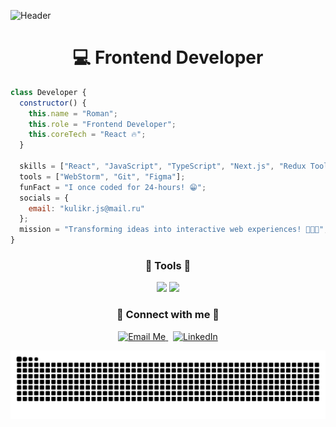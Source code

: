 
![Header](https://capsule-render.vercel.app/api?type=waving&color=0:0f2027,100:2c5364&height=200&section=header&text=Hi%20there,%20I'm%20Roman%20Kulik%20👋&fontColor=ffffff&fontSize=35&animation=fadeIn&fontAlignY=35)



<h1 align="center">💻 Frontend Developer</h1>


```js
class Developer {
  constructor() {
    this.name = "Roman";
    this.role = "Frontend Developer";
    this.coreTech = "React 🔥";
  }

  skills = ["React", "JavaScript", "TypeScript", "Next.js", "Redux Toolkit", "CSS3", "HTML5"];
  tools = ["WebStorm", "Git", "Figma"];
  funFact = "I once coded for 24-hours! 😁";
  socials = {
    email: "kulikr.js@mail.ru"
  };
  mission = "Transforming ideas into interactive web experiences! 👨‍💻🌐";
}
```

<h3 align="center">🚀 Tools 🚀</h3>

<p align="center">
    <img src="https://skillicons.dev/icons?i=react,ts,js,redux,tailwind,styledcomponents,sass,postman,nextjs" />
    <img src="https://skillicons.dev/icons?i=postgres,vite,html,css,figma,git,github,docker,gulp" />
 </p>

<h3 align="center">🤝 Connect with me 🤝</h3>

<p align="center"> 
   <a href="mailto:kulikr.js@mail.ru"> <img src="https://img.shields.io/badge/Email-Me-red?style=for-the-badge&logo=gmail" alt="Email Me" /> </a> &nbsp; <a href="https://www.linkedin.com/in/%D1%80%D0%BE%D0%BC%D0%B0%D0%BD-%D0%BA%D1%83%D0%BB%D0%B8%D0%BA-4a4bb3230/" target="_blank"> <img src="https://img.shields.io/badge/LinkedIn-Connect-blue?style=for-the-badge&logo=linkedin" alt="LinkedIn" /> </a> </p>


![snake gif](https://raw.githubusercontent.com/roma1524/roma1524/output/github-contribution-grid-snake.svg)
